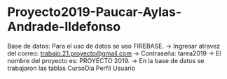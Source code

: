 # Proyecto2019-Paucar-Aylas-Andrade-Ildefonso
Base de datos: 
Para el uso de datos se uso FIREBASE.
  ->   Ingresar atravez del correo: trabajo.21.proyecto@gmail.com
  ->  Contraseña: tarea2019
  ->  El nombre del proyecto es: PROYECTO 2019.
  ->  En la base de datos se trabajaron las tablas 
     CursoDia
     Perfil
     Usuario
